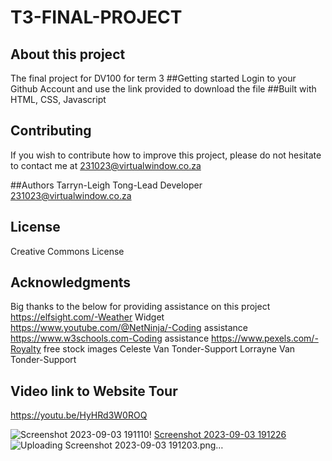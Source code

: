 # T3-FINAL-PROJECT
## About this project
The final project for DV100 for term 3
##Getting started
Login to your Github Account and use the link provided to download the file
##Built with
HTML, CSS, Javascript

## Contributing
If you wish to contribute how to improve this project, please do not hesitate to contact me at 231023@virtualwindow.co.za

##Authors
Tarryn-Leigh Tong-Lead Developer 231023@virtualwindow.co.za

## License
Creative Commons License

## Acknowledgments
Big thanks to the below for providing assistance on this project
https://elfsight.com/-Weather Widget
https://www.youtube.com/@NetNinja/-Coding assistance
https://www.w3schools.com-Coding assistance
https://www.pexels.com/-Royalty free stock images
Celeste Van Tonder-Support
Lorrayne Van Tonder-Support

## Video link to Website Tour
https://youtu.be/HyHRd3W0ROQ



![Screenshot 2023-09-03 191110](https://github.com/TazzLeigh/T3-FINAL-PROJECT/assets/125860291/12a9707f-f337-42a9-9937-c75d8294a868)!
[Screenshot 2023-09-03 191226](https://github.com/TazzLeigh/T3-FINAL-PROJECT/assets/125860291/59b8874f-5bfd-4fbe-903c-c6f51d59df34)
![Uploading Screenshot 2023-09-03 191203.png…]()

